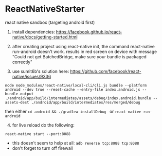 # ReactNativeStarter
react native sandbox (targeting android first) 

1. install dependencies: https://facebook.github.io/react-native/docs/getting-started.html

2. after creating project using react-native init, the command react-native run-android doesn't work. results in red screen on device with message "Could not get BatchedBridge, make sure your bundle is packaged correctly"

3. use sumit6b's solution here: https://github.com/facebook/react-native/issues/9336

 `node node_modules/react-native/local-cli/cli.js bundle --platform android --dev true --reset-cache --entry-file index.android.js --bundle-output ./android/app/build/intermediates/assets/debug/index.android.bundle --assets-dest ./android/app/build/intermediates/res/merged/debug`

 then either `cd android && ./gradlew installDebug `
 or `react-native run-android ` 

4. for live reload do the following:

 `react-native start --port:8088`

 * this doesn't seem to help at all: `adb reverse tcp:8088 tcp:8088`
 * don't forget to turn off firewall
